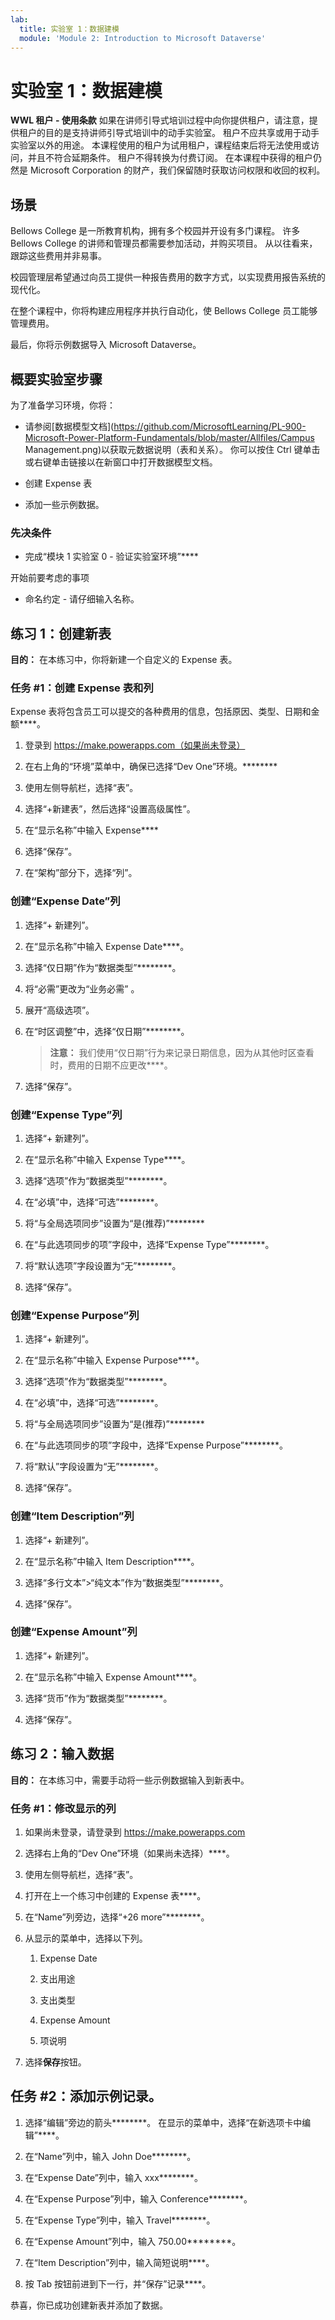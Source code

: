 ```yaml
---
lab:
  title: 实验室 1：数据建模
  module: 'Module 2: Introduction to Microsoft Dataverse'
---
```


# 实验室 1：数据建模

**WWL 租户 - 使用条款** 如果在讲师引导式培训过程中向你提供租户，请注意，提供租户的目的是支持讲师引导式培训中的动手实验室。 租户不应共享或用于动手实验室以外的用途。 本课程使用的租户为试用租户，课程结束后将无法使用或访问，并且不符合延期条件。 租户不得转换为付费订阅。 在本课程中获得的租户仍然是 Microsoft Corporation 的财产，我们保留随时获取访问权限和收回的权利。 

## 场景

Bellows College 是一所教育机构，拥有多个校园并开设有多门课程。 许多 Bellows College 的讲师和管理员都需要参加活动，并购买项目。 从以往看来，跟踪这些费用并非易事。 

校园管理层希望通过向员工提供一种报告费用的数字方式，以实现费用报告系统的现代化。 

在整个课程中，你将构建应用程序并执行自动化，使 Bellows College 员工能够管理费用。

最后，你将示例数据导入 Microsoft Dataverse。

## 概要实验室步骤

为了准备学习环境，你将：

- 请参阅[数据模型文档](https://github.com/MicrosoftLearning/PL-900-Microsoft-Power-Platform-Fundamentals/blob/master/Allfiles/Campus Management.png)以获取元数据说明（表和关系）。 你可以按住 Ctrl 键单击或右键单击链接以在新窗口中打开数据模型文档。

- 创建 Expense 表

- 添加一些示例数据。 

### 先决条件

- 完成“模块 1 实验室 0 - 验证实验室环境”****

开始前要考虑的事项

- 命名约定 - 请仔细输入名称。

## 练习 1：创建新表

**目的：** 在本练习中，你将新建一个自定义的 Expense 表。

### 任务 #1：创建 Expense 表和列

Expense 表将包含员工可以提交的各种费用的信息，包括原因、类型、日期和金额****。

1. 登录到 https://make.powerapps.com（如果尚未登录）

1. 在右上角的“环境”菜单中，确保已选择“Dev One”环境。********

1. 使用左侧导航栏，选择“表”。

1. 选择“+新建表”，然后选择“设置高级属性”。

1. 在“显示名称”中输入 Expense****

1. 选择“保存”。

1. 在“架构”部分下，选择“列”。

### 创建“Expense Date”列

1. 选择“+ 新建列”。

1. 在“显示名称”中输入 Expense Date****。

1. 选择“仅日期”作为“数据类型”********。

1. 将“必需”更改为“业务必需” 。

1. 展开“高级选项”。

1. 在“时区调整”中，选择“仅日期”********。

    >**注意：** 我们使用“仅日期”行为来记录日期信息，因为从其他时区查看时，费用的日期不应更改****。

1. 选择“保存”。

### 创建“Expense Type”列

1. 选择“+ 新建列”。

1. 在“显示名称”中输入 Expense Type****。

1. 选择“选项”作为“数据类型”********。

1. 在“必填”中，选择“可选”********。

1. 将“与全局选项同步”设置为“是(推荐)”********

1. 在“与此选项同步的项”字段中，选择“Expense Type”********。

1. 将“默认选项”字段设置为“无”********。

1. 选择“保存”。

### 创建“Expense Purpose”列

1. 选择“+ 新建列”。

1. 在“显示名称”中输入 Expense Purpose****。

1. 选择“选项”作为“数据类型”********。

1. 在“必填”中，选择“可选”********。

1. 将“与全局选项同步”设置为“是(推荐)”********

1. 在“与此选项同步的项”字段中，选择“Expense Purpose”********。

1. 将“默认”字段设置为“无”********。

1. 选择“保存”。

### 创建“Item Description”列

1. 选择“+ 新建列”。

1. 在“显示名称”中输入 Item Description****。

1. 选择“多行文本”&gt;“纯文本”作为“数据类型”********。

1. 选择“保存”。

### 创建“Expense Amount”列

1. 选择“+ 新建列”。

1. 在“显示名称”中输入 Expense Amount****。

1. 选择“货币”作为“数据类型”********。

1. 选择“保存”。

 
## 练习 2：输入数据

**目的：** 在本练习中，需要手动将一些示例数据输入到新表中。 

### 任务 #1：修改显示的列

1. 如果尚未登录，请登录到 https://make.powerapps.com

1. 选择右上角的“Dev One”环境（如果尚未选择）****。

1. 使用左侧导航栏，选择“表”。

1. 打开在上一个练习中创建的 Expense 表****。

1. 在“Name”列旁边，选择“+26 more”********。

1. 从显示的菜单中，选择以下列。

    1. Expense Date

    2. 支出用途 

    3. 支出类型

    4. Expense Amount

    5. 项说明

1. 选择**保存**按钮。

## 任务 #2：添加示例记录。

1. 选择“编辑”旁边的箭头********。 在显示的菜单中，选择“在新选项卡中编辑”****。

1. 在“Name”列中，输入 John Doe********。

1. 在“Expense Date”列中，输入 xxx********。

1. 在“Expense Purpose”列中，输入 Conference********。

1. 在“Expense Type”列中，输入 Travel********。

1. 在“Expense Amount”列中，输入 750.00********。

1. 在“Item Description”列中，输入简短说明****。

1. 按 Tab 按钮前进到下一行，并“保存”记录****。

恭喜，你已成功创建新表并添加了数据。


